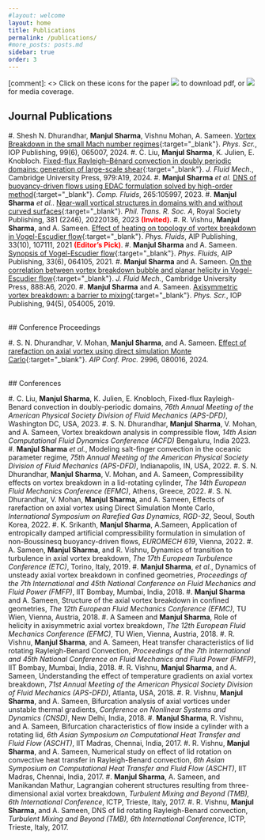 ```yaml
---
#layout: welcome
layout: home
title: Publications
permalink: /publications/
#more_posts: posts.md
sidebar: true
order: 3
---
```


[comment]: <> Click on these icons for the paper <img src="images/file-cloud-download.png"> to download pdf, or <img src="images/media.png"> for media coverage.
## Journal Publications

#. Shesh N. Dhurandhar, **Manjul Sharma**, Vishnu Mohan, A. Sameen. [Vortex Breakdown in the small Mach number regimes](https://doi.org/10.1088/1402-4896/ad4061){:target="_blank"}. *Phys. Scr.*, IOP Publishing, 99(6), 065007, 2024.
#. C. Liu, **Manjul Sharma**, K. Julien, E. Knobloch. [Fixed-flux Rayleigh–Bénard convection in doubly periodic domains: generation of large-scale shear](https://doi.org/10.1017/jfm.2023.1057){:target="_blank"}. *J. Fluid Mech.*, Cambridge University Press, 979:A19, 2024.
#. **Manjul Sharma** *et al.* [DNS of buoyancy-driven flows using EDAC formulation solved by high-order method](https://doi.org/10.1016/j.compfluid.2023.105997){:target="_blank"}. *Comp. Fluids*, 265:105997, 2023.
#. **Manjul Sharma** *et al.*. [Near-wall vortical structures in domains with and without curved surfaces](https://doi.org/10.1098/rsta.2022.0136){:target="_blank"}. *Phil. Trans. R. Soc. A*, Royal Society Publishing, 381 (2246), 20220136, 2023 <span style="color: red">**(Invited)**</span>.
#. R. Vishnu, **Manjul Sharma**, and A. Sameen. [Effect of heating on topology of vortex breakdown in Vogel-Escudier flow](https://doi.org/10.1063/5.0065134){:target="_blank"}. *Phys. Fluids*, AIP Publishing, 33(10), 107111, 2021 <span style="color: red">**(Editor’s Pick)**</span>.
#. **Manjul Sharma** and A. Sameen. [Synopsis of Vogel-Escudier flow](https://doi.org/10.1063/5.0053847){:target="_blank"}. *Phys. Fluids*, AIP Publishing, 33(6), 064105, 2021.
#. **Manjul Sharma** and A. Sameen. [On the correlation between vortex breakdown bubble and planar helicity in Vogel-Escudier flow](https://doi.org/10.1017/jfm.2020.43){:target="_blank"}. *J. Fluid Mech.*, Cambridge University Press, 888:A6, 2020. 
#. **Manjul Sharma** and A. Sameen. [Axisymmetric vortex breakdown: a barrier to mixing](https://doi.org/10.1088/1402-4896/ab0097){:target="_blank"}. *Phys. Scr.*, IOP Publishing, 94(5), 054005, 2019.

<br/>
## Conference Proceedings

#. S. N. Dhurandhar, V. Mohan, **Manjul Sharma**, and A. Sameen. [Effect of rarefaction on axial vortex using direct simulation
Monte Carlo](https://doi.org/10.1063/5.0187617){:target="_blank"}. *AIP Conf. Proc.* 2996, 080016, 2024.

<br/>
## Conferences

#. C. Liu, **Manjul Sharma**, K. Julien, E. Knobloch, Fixed-flux Rayleigh-Benard convection in doubly-periodic domains, *76th Annual Meeting of the American Physical Society Division of Fluid Mechanics (APS-DFD)*, Washington DC, USA, 2023.
#. S. N. Dhurandhar, **Manjul Sharma**, V. Mohan, and A. Sameen, Vortex breakdown analysis in compressible flow, *14th Asian Computational Fluid Dynamics Conference (ACFD)* Bengaluru, India	2023.
#. **Manjul Sharma** *et al.*, Modeling salt-finger convection in the oceanic parameter regime, *75th Annual Meeting of the American Physical Society Division of Fluid Mechanics (APS-DFD)*, Indianapolis, IN, USA, 2022.
#. S. N. Dhurandhar, **Manjul Sharma**, V. Mohan, and A. Sameen, Compressibility effects on vortex breakdown in a lid-rotating cylinder, *The 14th European Fluid Mechanics Conference (EFMC)*, Athens, Greece, 2022.
#. S. N. Dhurandhar, V. Mohan, **Manjul Sharma**, and A. Sameen, Effects of rarefaction on axial vortex using Direct Simulation Monte Carlo, *International Symposium on Rarefied Gas Dynamics, RGD-32*, Seoul, South Korea, 2022.
#. K. Srikanth, **Manjul Sharma**, A.Sameen, Application of entropically damped artificial compressibility formulation in simulation of non-Boussinesq buoyancy-driven flows, *EUROMECH 619*, Vienna, 2022.
#. A. Sameen, **Manjul Sharma**, and R. Vishnu, Dynamics of transition to turbulence in axial vortex breakdown, *The 17th European Turbulence Conference (ETC)*, Torino, Italy, 2019.
#. **Manjul Sharma**, *et al.*, Dynamics of unsteady axial vortex breakdown in confined geometries, *Proceedings of the 7th International and 45th National Conference on Fluid Mechanics and Fluid Power (FMFP)*, IIT Bombay, Mumbai, India, 2018.
#. **Manjul Sharma** and A. Sameen, Structure of the axial vortex breakdown in confined geometries, *The 12th European Fluid Mechanics Conference (EFMC)*, TU Wien, Vienna, Austria, 2018.
#. A Sameen and **Manjul Sharma**, Role of helicity in axisymmetric axial vortex breakdown, *The 12th European Fluid Mechanics Conference (EFMC)*, TU Wien, Vienna, Austria, 2018.
#. R. Vishnu, **Manjul Sharma**, and A. Sameen, Heat transfer characteristics of lid rotating Rayleigh-Benard Convection, *Proceedings of the 7th International and 45th National Conference on Fluid Mechanics and Fluid Power (FMFP)*, IIT Bombay, Mumbai, India, 2018.
#. R. Vishnu, **Manjul Sharma**, and A. Sameen, Understanding the effect of temperature gradients on axial vortex breakdown, *71st Annual Meeting of the American Physical Society Division of Fluid Mechanics (APS-DFD)*, Atlanta, USA, 2018.
#. R. Vishnu, **Manjul Sharma**, and A. Sameen, Bifurcation analysis of axial vortices under unstable thermal gradients, *Conference on Nonlinear Systems and Dynamics (CNSD)*, New Delhi, India, 2018.
#. **Manjul Sharma**, R. Vishnu, and A. Sameen, Bifurcation characteristics of flow inside a cylinder with a rotating lid, *6th Asian Symposium on Computational Heat Transfer and Fluid Flow (ASCHT)*, IIT Madras, Chennai, India, 2017.
#. R. Vishnu, **Manjul Sharma**, and A. Sameen, Numerical study on effect of lid rotation on convective heat transfer in Rayleigh-Benard convection, *6th Asian Symposium on Computational Heat Transfer and Fluid Flow (ASCHT)*, IIT Madras, Chennai, India, 2017.
#. **Manjul Sharma**, A. Sameen, and Manikandan Mathur, Lagrangian coherent structures resulting from three-dimensional axial vortex breakdown, *Turbulent Mixing and Beyond (TMB), 6th International Conference*, ICTP, Trieste, Italy, 2017.
#. R. Vishnu, **Manjul Sharma**, and A. Sameen, DNS of lid rotating Rayleigh-Benard convection, *Turbulent Mixing and Beyond (TMB), 6th International Conference*, ICTP, Trieste, Italy, 2017.
